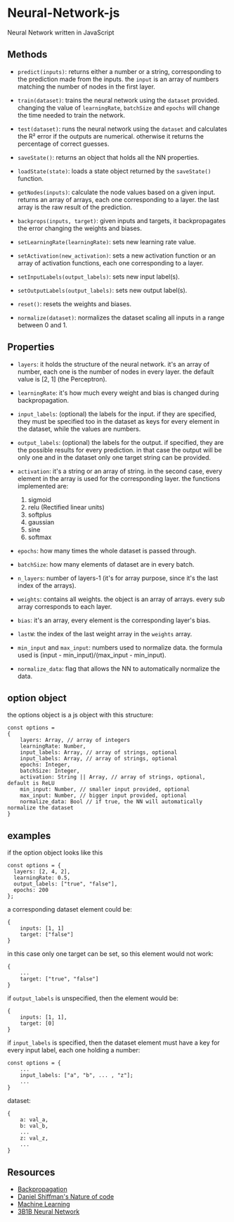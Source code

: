 # Neural-Network-js
 Neural Network written in JavaScript 

## Methods
- `predict(inputs)`: returns either a number or a string, corresponding to the prediction made from the inputs. the `input` is an array of numbers matching the number of nodes in the first layer.

- `train(dataset)`: trains the neural network using the `dataset` provided. changing the value of `learningRate`, `batchSize` and `epochs` will change the time needed to train the network.

- `test(dataset)`: runs the neural network using the `dataset` and calculates the R² error if the outputs are numerical. otherwise it returns the percentage of correct guesses.

- `saveState()`: returns an object that holds all the NN properties. 

- `loadState(state)`: loads a state object returned by the `saveState()` function.

- `getNodes(inputs)`: calculate the node values based on a given input. returns an array of arrays, each one corresponding to a layer. the last array is the raw result of the prediction.

- `backprops(inputs, target)`: given inputs and targets, it backpropagates the error changing the weights and biases.

- `setLearningRate(learningRate)`: sets new learning rate value.

- `setActivation(new_activation)`: sets a new activation function or an array of activation functions, each one corresponding to a layer.

- `setInputLabels(output_labels)`: sets new input label(s).

- `setOutputLabels(output_labels)`: sets new output label(s).

- `reset()`: resets the weights and biases.

- `normalize(dataset)`: normalizes the dataset scaling all inputs in a range between 0 and 1.

## Properties

- `layers`: it holds the structure of the neural network. it's an array of number, each one is the number of nodes in every layer. the default value is [2, 1] (the Perceptron).

- `learningRate`: it's how much every weight and bias is changed during backpropagation.

- `input_labels`: (optional) the labels for the input. if they are specified, they must be specified too in the dataset as keys for every element in the dataset, while the values are numbers.

- `output_labels`: (optional) the labels for the output. if specified, they are the possible results for every prediction. in that case the output will be only one and in the dataset only one target string can be provided.

- `activation`: it's a string or an array of string. in the second case, every element in the array is used for the corresponding layer. the functions implemented are:
    1. sigmoid
    2. relu (Rectified linear units)
    3. softplus
    4. gaussian
    5. sine
    6. softmax

- `epochs`: how many times the whole dataset is passed through.

- `batchSize`: how many elements of dataset are in every batch.

- `n_layers`: number of layers-1 (it's for array purpose, since it's the last index of the arrays).

- `weights`: contains all weights. the object is an array of arrays. every sub array corresponds to each layer. 

- `bias`: it's an array, every element is the corresponding layer's bias. 

- `lastW`: the index of the last weight array in the `weights` array.

- `min_input` and `max_input`: numbers used to normalize data. the formula used is (input - min_input)/(max_input - min_input).

- `normalize_data`: flag that allows the NN to automatically normalize the data.

## option object

the options object is a js object with this structure:

```
const options = 
{
    layers: Array, // array of integers
    learningRate: Number,
    input_labels: Array, // array of strings, optional
    input_labels: Array, // array of strings, optional
    epochs: Integer,
    batchSize: Integer,
    activation: String || Array, // array of strings, optional, default is ReLU
    min_input: Number, // smaller input provided, optional
    max_input: Number, // bigger input provided, optional
    normalize_data: Bool // if true, the NN will automatically normalize the dataset
}
```

## examples

if the option object looks like this

```
const options = {
  layers: [2, 4, 2],
  learningRate: 0.5,
  output_labels: ["true", "false"],
  epochs: 200
};
```

a corresponding dataset element could be:

```
{
    inputs: [1, 1]
    target: ["false"]
}
```

in this case only one target can be set, so this element would not work:

```
{
    ...
    target: ["true", "false"]
}
```

if `output_labels` is unspecified, then the element would be:

```
{
    inputs: [1, 1],
    target: [0]
}
```

if `input_labels` is specified, then the dataset element must have a key for every input label, each one holding a number: 

```
const options = {
    ...
    input_labels: ["a", "b", ... , "z"];
    ...
}
```

dataset: 

```
{
    a: val_a,
    b: val_b,
    ...
    z: val_z,
    ...
}
```
## Resources
- [Backpropagation](https://towardsdatascience.com/a-10-line-proof-of-back-propagation-5a2cad1032c4)
- [Daniel Shiffman's Nature of code](https://youtube.com/playlist?list=PLRqwX-V7Uu6aCibgK1PTWWu9by6XFdCfh)
- [Machine Learning](https://developers.google.com/machine-learning)
- [3B1B Neural Network](https://www.youtube.com/playlist?list=PLZHQObOWTQDNU6R1_67000Dx_ZCJB-3pi)
